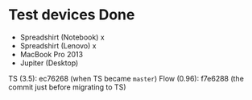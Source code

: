 # Test devices                Done
- Spreadshirt (Notebook)      x
- Spreadshirt (Lenovo)        x
- MacBook Pro 2013
- Jupiter (Desktop)

TS (3.5):     ec76268  (when TS became `master`)
Flow (0.96):  f7e6288  (the commit just before migrating to TS)
